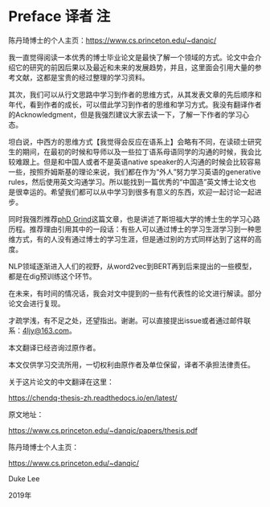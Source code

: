 # Preface 译者 注

陈丹琦博士的个人主页：https://www.cs.princeton.edu/~danqic/

我一直觉得阅读一本优秀的博士毕业论文是最快了解一个领域的方式。论文中会介绍它的研究的前因后果以及最近和未来的发展趋势，并且，这里面会引用大量的参考文献，这都是宝贵的经过整理的学习资料。

其次，我们可以从行文思路中学习到作者的思维方式，从其发表文章的先后顺序和年代，看到作者的成长，可以借此学习到作者的思维和学习方式。我没有翻译作者的Acknowledgment，但是我强烈建议大家去读一下，了解一下作者的学习心态。

坦白说，中西方的思维方式【我觉得会反应在语系上】会略有不同，在读硕士研究生的期间，在最初的时候和导师以及一些拉丁语系母语同学的沟通的时候，我会比较难跟上。但是和中国人或者不是英语native speaker的人沟通的时候会比较容易一些，按照乔姆斯基的理论来说，我们都在作为“外人”努力学习英语的generative rules，然后使用英文沟通学习。所以能找到一篇优秀的“中国造”英文博士论文也是很幸运的。希望我们都可以从中学习到很多有意义的东西，欢迎一起讨论一起进步。

同时我强烈推荐[phD Grind](http://www.pgbovine.net/PhD-memoir.htm)这篇文章，也是讲述了斯坦福大学的博士生的学习心路历程。推荐理由引用其中的一段话：有些人可以通过博士的学习生涯学习到一种思维方式，有的人没有通过博士的学习生涯，但是通过别的方式同样达到了这样的高度。

NLP领域逐渐进入人们的视野，从word2vec到BERT再到后来提出的一些模型，都是在dig预训练这个环节。

在未来，有时间的情况话，我会对文中提到的一些有代表性的论文进行解读。部分论文会进行复现。

才疏学浅，有不足之处，还望指出。谢谢。可以直接提出issue或者通过邮件联系：4ljy@163.com。

本文翻译已经咨询过原作者。

本文仅供学习交流所用，一切权利由原作者及单位保留，译者不承担法律责任。

  

关于这片论文的中文翻译在这里：

https://chendq-thesis-zh.readthedocs.io/en/latest/

原文地址：

https://www.cs.princeton.edu/~danqic/papers/thesis.pdf

陈丹琦博士个人主页：

https://www.cs.princeton.edu/~danqic/

Duke Lee

2019年
